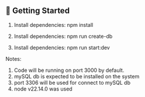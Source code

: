 ## 🔧 Getting Started

1. Install dependencies:
  npm install

2. Install dependencies:
  npm run create-db

3. Install dependencies:
  npm run start:dev


Notes:
1. Code will be running on port 3000 by  default.
2. mySQL db is expected to be installed on the system
3. port 3306 will be used for connect to mySQL db
3. node v22.14.0 was used